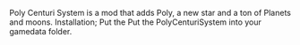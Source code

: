Poly Centuri System is a mod that adds Poly, a new star and a ton of Planets and moons.
Installation; Put the Put the PolyCenturiSystem into your gamedata folder.
